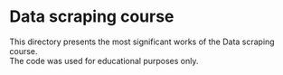 # Data scraping course
This directory presents the most significant works of the Data scraping course.<br>
The code was used for educational purposes only.
